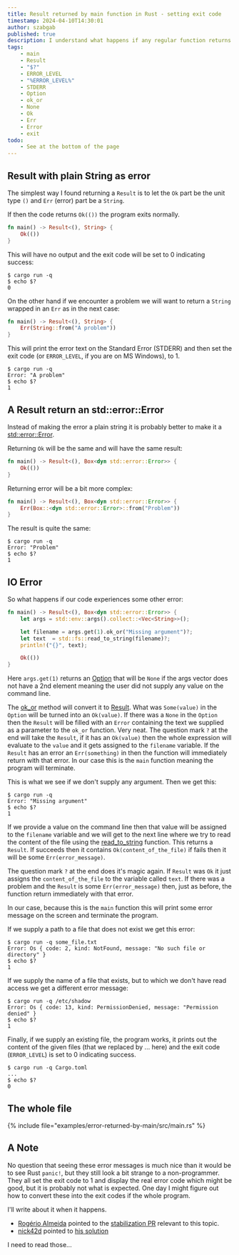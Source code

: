 ```yaml
---
title: Result returned by main function in Rust - setting exit code
timestamp: 2024-04-10T14:30:01
author: szabgab
published: true
description: I understand what happens if any regular function returns a Result, but what happens when main returns a Result?
tags:
    - main
    - Result
    - "$?"
    - ERROR_LEVEL
    - "%ERROR_LEVEL%"
    - STDERR
    - Option
    - ok_or
    - None
    - Ok
    - Err
    - Error
    - exit
todo:
    - See at the bottom of the page
---
```



## Result with plain String as error

The simplest way I found returning a `Result` is to let the `Ok` part be the unit type `()` and `Err` (error) part be a `String`.

If then the code returns `Ok(())` the program exits normally.

```rust
fn main() -> Result<(), String> {
    Ok(())
}
```

This will have no output and the exit code will be set to 0 indicating success:

```
$ cargo run -q
$ echo $?
0
```

On the other hand if we encounter a problem we will want to return a `String` wrapped in an `Err` as in the next case:

```rust
fn main() -> Result<(), String> {
    Err(String::from("A problem"))
}
```

This will print the error text on the Standard Error (STDERR) and then set the exit code (or `ERROR_LEVEL`, if you are on MS Windows), to 1.

```
$ cargo run -q
Error: "A problem"
$ echo $?
1
```

## A Result return an std::error::Error

Instead of making the error a plain string it is probably better to make it a [std::error::Error](https://doc.rust-lang.org/std/error/trait.Error.html).

Returning `Ok` will be the same and will have the same result:


```rust
fn main() -> Result<(), Box<dyn std::error::Error>> {
    Ok(())
}
```

Returning error will be a bit more complex:


```rust
fn main() -> Result<(), Box<dyn std::error::Error>> {
    Err(Box::<dyn std::error::Error>::from("Problem"))
}
```

The result is quite the same:

```
$ cargo run -q
Error: "Problem"
$ echo $?
1
```

## IO Error

So what happens if our code experiences some other error:

```rust
fn main() -> Result<(), Box<dyn std::error::Error>> {
    let args = std::env::args().collect::<Vec<String>>();

    let filename = args.get(1).ok_or("Missing argument")?;
    let text  = std::fs::read_to_string(filename)?;
    println!("{}", text);

    Ok(())
}
```

Here `args.get(1)` returns an [Option](https://doc.rust-lang.org/std/option/enum.Option.html) that will be `None`
if the args vector does not have a 2nd element meaning the user did not supply any value on the command line.

The [ok_or](https://doc.rust-lang.org/std/option/enum.Option.html#method.ok_or) method will convert it to [Result](https://doc.rust-lang.org/std/result/enum.Result.html).
What was `Some(value)` in the `Option` will be turned into an `Ok(value)`. If there was a `None` in the `Option` then the `Result` will be filled with an `Error`
containing the text we supplied as a parameter to the `ok_or` function. Very neat. The question mark `?` at the end will take the `Result`, if it has an `Ok(value)` then
the whole expression will evaluate to the `value` and it gets assigned to the `filename` variable.
If the `Result` has an error an `Err(something)` in then the function will immediately return with that error.
In our case this is the `main` function meaning the program will terminate.

This is what we see  if we don't supply any argument. Then we get this:

```
$ cargo run -q
Error: "Missing argument"
$ echo $?
1
```
If we provide a value on the command line then that value will be assigned to the `filename` variable
and we will get to the next line where we try to read the content of the file using the
[read_to_string](https://doc.rust-lang.org/std/fs/fn.read_to_string.html) function. This returns a `Result`.
If succeeds then it contains `Ok(content_of_the_file)` if fails then it will be some `Err(error_message)`.

The question mark `?` at the end does it's magic again. If `Result` was `Ok` it just assigns the `content_of_the_file`
to the variable called `text`. If there was a problem and the `Result` is some `Err(error_message)` then, just as before,
the function return immediately with that error.

In our case, because this is the `main` function this will print some error message on the screen and terminate the program.

If we supply a path to a file that does not exist we get this error:

```
$ cargo run -q some_file.txt
Error: Os { code: 2, kind: NotFound, message: "No such file or directory" }
$ echo $?
1
```

If we supply the name of a file that exists, but to which we don't have read access we get a different error message:

```
$ cargo run -q /etc/shadow
Error: Os { code: 13, kind: PermissionDenied, message: "Permission denied" }
$ echo $?
1
```

Finally, if we supply an existing file, the program works, it prints out the content of the given files (that we replaced by ... here)
and the exit code (`ERROR_LEVEL`) is set to 0 indicating success.

```
$ cargo run -q Cargo.toml
...
$ echo $?
0
```


## The whole file

{% include file="examples/error-returned-by-main/src/main.rs" %}

## A Note

No question that seeing these error messages is much nice than it would be to see Rust `panic!`, but they still look a bit strange
to a non-programmer. They all set the exit code to 1 and display the real error code which might be good, but it is probably
not what is expected. One day I might figure out how to convert these into the exit codes if the whole program.

I'll write about it when it happens.


* [Rogério Almeida](https://www.linkedin.com/in/rsalmei/) pointed to the [stabilization PR](https://github.com/rust-lang/rust/issues/48453) relevant to this topic.
* [nick42d](https://github.com/nick42d/) pointed to [his solution](https://github.com/nick42d/youtui/blob/main/src%2Fmain.rs)

I need to read those...

